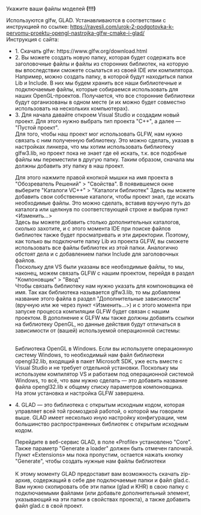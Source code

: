 Укажите ваши файлы моделей <b>(!!!)</b>

Используются glfw, GLAD. Устанавливаются в соответствии с инструкцией по ссылке: https://ravesli.com/urok-2-podgotovka-k-pervomu-proektu-opengl-nastrojka-glfw-cmake-i-glad/ <br>
Инструкция с сайта:
<ul>
  <li>
1. Скачать glfw: https://www.glfw.org/download.html
  </li>
  <li>
2. Вы можете создать новую папку, которая будет содержать все заголовочные файлы и файлы из сторонних библиотек, на которую вы впоследствии сможете ссылаться из своей IDE или компилятора. Например, можно создать папку, в которой будут находиться папки Lib и Include. В них мы будем хранить все наши библиотечные и подключаемые файлы, которые собираемся использовать для наших OpenGL-проектов. Получается, что все сторонние библиотеки будут организованы в одном месте (и их можно будет совместно использовать на нескольких компьютерах).
  </li>
  <li>
3. Для начала давайте откроем Visual Studio и создадим новый проект. Для этого нужно выбрать тип проекта "C++", а далее — "Пустой проект". <br>
   Для того, чтобы наш проект мог использовать GLFW, нам нужно связать с ним полученную библиотеку. Это можно сделать, указав в настройках линкера, что мы хотим использовать библиотеку glfw3.lib, но проект пока не знает где её искать, т.к. все подобные файлы мы переместили в другую папку. Таким образом, сначала мы должны добавить эту папку в наш проект.<br>

Для этого нажмите правой кнопкой мышки на имя проекта в "Обозреватель Решений" > "Свойства". В появившемся окне выберите "Каталоги VC++" > "Каталоги библиотек"
Здесь вы можете добавить свои собственные каталоги, чтобы проект знал, где искать необходимые файлы. Это можно сделать, вставив вручную путь до каталога или щелкнув по соответствующей строке и выбрав пункт <Изменить…><br>
Здесь вы можете добавить столько дополнительных каталогов, сколько захотите, и с этого момента IDE при поиске файлов библиотек также будет просматривать и эти директории. Поэтому, как только вы подключите папку Lib из проекта GLFW, вы сможете использовать все файлы библиотек из этой папки. Аналогично обстоят дела и с добавлением папки Include для заголовочных файлов.
<br>Поскольку для VS были указаны все необходимые файлы, то мы, наконец, можем связать GLFW с нашим проектом, перейдя в раздел "Компоновщик" > "Ввод"<br>
Чтобы связать библиотеку нам нужно указать для компоновщика её имя. Так как библиотека называется glfw3.lib, то мы добавляем название этого файла в раздел "Дополнительные зависимости" (вручную или же через пункт <Изменить…>) и с этого момента при запуске процесса компиляции GLFW будет связан с нашим проектом. В дополнение к GLFW мы также должны добавить ссылки на библиотеку OpenGL, но данные действия будут отличаться в зависимости от (вашей) используемой операционной системы:

<br>Библиотека OpenGL в Windows. Если вы используете операционную систему Windows, то необходимый нам файл библиотеки opengl32.lib, входящий в пакет Microsoft SDK, уже есть вместе с Visual Studio и не требует отдельной установки. Поскольку мы используем компилятор VS и работаем под операционной системой Windows, то всё, что вам нужно сделать — это добавить название файла opengl32.lib к общему списку параметров компоновщика.
<br>
На этом установка и настройка GLFW завершена.
  </li>
  <li>
  4. GLAD — это библиотека с открытым исходным кодом, которая управляет всей той громоздкой работой, о которой мы говорили выше. GLAD имеет несколько иную настройку конфигурации, чем большинство распространенных библиотек с открытым исходным кодом.

Перейдите в веб-сервис GLAD, в поле «Profile» установлено "Core". Также параметр "Generate a loader" должен быть отмечен галочкой. Пункт «Extensions» мы пока пропустим, остается нажать кнопку "Generate", чтобы создать нужные нам файлы библиотеки <br>
<br>
К этому моменту GLAD предоставит вам возможность скачать zip-архив, содержащий в себе две подключаемые папки и файл glad.c. Вам нужно скопировать обе эти папки (glad и KHR) в свою папку с подключаемыми файлами (или добавьте дополнительный элемент, указывающий на эти папки в свойствах проекта), а также добавить файл glad.c в свой проект.
  </li>
</ul>
